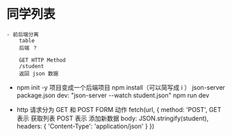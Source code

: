 # 同学列表
    - 前后端分离
        table
        后端 ？

        GET HTTP Method
        /student
        返回 json 数据


- npm init -y 项目变成一个后端项目
    npm install（可以简写成 i ） json-server
    package.json  dev: "json-server --watch student.json"
    npm run dev


- http 请求分为 GET 和 POST         FORM 动作
    fetch(url, {
        method: 'POST',                          GET 表示 获取列表          POST 表示 添加新数据
        body: JSON.stringify(student),
        headers: {
            'Content-Type': 'application/json'
        }
    })
